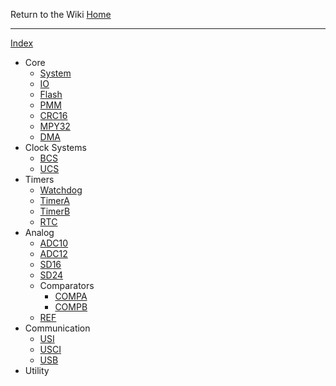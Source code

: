 Return to the Wiki [Home](Home.md)
> 
---

[Index](LibraryReference.md)
  * Core
    * [System](System.md)
    * [IO](IO.md)
    * [Flash](Flash.md)
    * [PMM](PMM.md)
    * [CRC16](CRC16.md)
    * [MPY32](MPY32.md)
    * [DMA](DMA.md)
  * Clock Systems
    * [BCS](BCS.md)
    * [UCS](UCS.md)
  * Timers
    * [Watchdog](Watchdog.md)
    * [TimerA](TimerA.md)
    * [TimerB](TimerB.md)
    * [RTC](RTC.md)
  * Analog
    * [ADC10](ADC10.md)
    * [ADC12](ADC12.md)
    * [SD16](SD16.md)
    * [SD24](SD24.md)
    * Comparators
      * [COMPA](COMPA.md)
      * [COMPB](COMPB.md)
    * [REF](REF.md)
  * Communication
    * [USI](USI.md)
    * [USCI](USCI.md)
    * [USB](USB.md)
  * Utility
